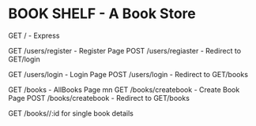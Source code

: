 # BOOK SHELF - A Book Store

GET / - Express

GET     /users/register - Register Page
POST    /users/regiaster - Redirect to GET/login

GET     /users/login - Login Page
POST    /users/login - Redirect to GET/books

GET     /books - AllBooks Page
mn
GET     /books/createbook - Create Book Page
POST    /books/createbook - Redirect to GET/books

GET /books//:id for single book details




